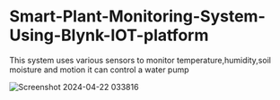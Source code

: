 # Smart-Plant-Monitoring-System-Using-Blynk-IOT-platform
This system uses various sensors to monitor temperature,humidity,soil moisture and motion it can control a water pump

![Screenshot 2024-04-22 033816](https://github.com/user-attachments/assets/ab744a49-28af-4721-b62b-674e50d87962)

